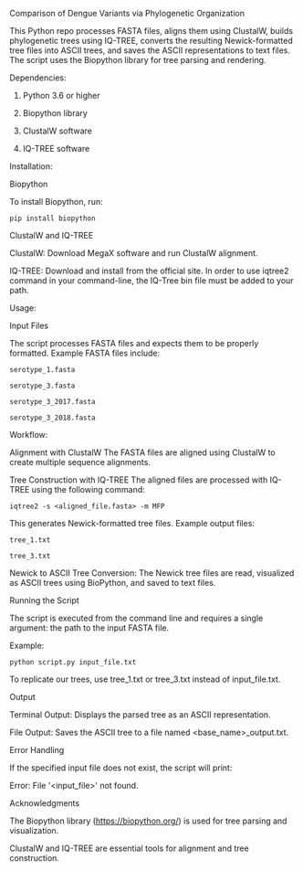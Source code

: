 Comparison of Dengue Variants via Phylogenetic Organization

This Python repo processes FASTA files, aligns them using ClustalW, builds phylogenetic trees using IQ-TREE, converts the resulting Newick-formatted tree files into ASCII trees, and saves the ASCII representations to text files. The script uses the Biopython library for tree parsing and rendering.




Dependencies:

1. Python 3.6 or higher

2. Biopython library

3. ClustalW software

4. IQ-TREE software



   


Installation:

Biopython

  To install Biopython, run:

    pip install biopython
  
ClustalW and IQ-TREE
  
  ClustalW: Download MegaX software and run ClustalW alignment.
  
  IQ-TREE: Download and install from the official site. In order to use iqtree2 command in your command-line, the IQ-Tree bin file must be added to your path.
  





Usage:

Input Files

  The script processes FASTA files and expects them to be properly formatted. Example FASTA files include:
  
    serotype_1.fasta
  
    serotype_3.fasta
  
    serotype_3_2017.fasta
  
    serotype_3_2018.fasta






Workflow:

Alignment with ClustalW
  The FASTA files are aligned using ClustalW to create multiple sequence alignments.

Tree Construction with IQ-TREE
  The aligned files are processed with IQ-TREE using the following command:

    iqtree2 -s <aligned_file.fasta> -m MFP

  This generates Newick-formatted tree files. Example output files:

    tree_1.txt
  
    tree_3.txt






Newick to ASCII Tree Conversion:
The Newick tree files are read, visualized as ASCII trees using BioPython, and saved to text files.

Running the Script

  The script is executed from the command line and requires a single argument: the path to the input FASTA file.
  
  Example:
  
    python script.py input_file.txt

  To replicate our trees, use tree_1.txt or tree_3.txt instead of input_file.txt.

Output

Terminal Output: Displays the parsed tree as an ASCII representation.

File Output: Saves the ASCII tree to a file named <base_name>_output.txt.


Error Handling

  If the specified input file does not exist, the script will print:
  
  Error: File '<input_file>' not found.


Acknowledgments

  The Biopython library (https://biopython.org/) is used for tree parsing and visualization.
  
  ClustalW and IQ-TREE are essential tools for alignment and tree construction.

